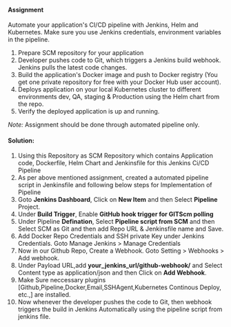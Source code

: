 
#### Assignment
Automate your application's CI/CD pipeline with Jenkins, Helm and Kubernetes. Make sure you use Jenkins credentials, environment variables in the pipeline.  

1. Prepare SCM repository for your application
2. Developer pushes code to Git, which triggers a Jenkins build webhook. Jenkins pulls the latest code changes.
3. Build the application's Docker image and push to Docker registry (You get one private repository for free with your Docker Hub user account).
4. Deploys application on your local Kubernetes cluster to different environments dev, QA, staging & Production using the Helm chart from the repo.
5. Verify the deployed application is up and running. 

_Note:_ Assignment should be done through automated pipeline only.


#### Solution:
1. Using this Repository as SCM Repository which contains Application code, Dockerfile, Helm Chart and Jenkinsfile for this Jenkins Ci/CD Pipeline
2. As per above mentioned assignment, created a automated pipeline script in Jenkinsfile and following below steps for Implementation of Pipeline
3. Goto **Jenkins Dashboard**, Click on **New Item** and then Select **Pipeline** Project.
4. Under **Build Trigger**, Enable **GitHub hook trigger for GITScm polling** 
5. Under Pipeline **Defination**, Select **Pipeline script from SCM** and then Select SCM as Git and then add Repo URL & Jenkinsfile name and Save.
6. Add Docker Repo Credentials and SSH private Key under Jenkins Credentials. Goto Manage Jenkins > Manage Credentials
7. Now in our Github Repo, Create a Webhook. Goto Setting > Webhooks > Add webhook.
8. Under Payload URL,add **your_jenkins_url/github-webhook/** and Select Content type as application/json and then Click on **Add Webhook**.
9. Make Sure neccessary plugins [Github,Pipeline,Docker,Email,SSHAgent,Kubernetes Continous Deploy, etc.,] are installed.
10. Now whenever the developer pushes the code to Git, then webhook triggers the build in Jenkins Automatically using the pipeline script from jenkins file.
